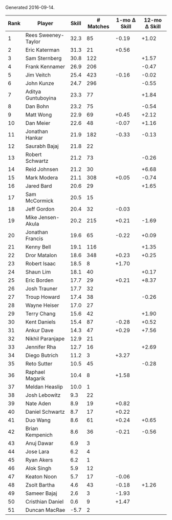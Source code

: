 Generated 2016-09-14.

| Rank | Player              | Skill | # Matches | 1-mo Δ Skill | 12-mo Δ Skill |
|------|---------------------|-------|-----------|--------------|---------------|
|    1 | Rees Sweeney-Taylor |  32.3 |        85 |        -0.19 |         +1.02 |
|    2 | Eric Katerman       |  31.3 |        21 |        +0.56 |               |
|    3 | Sam Sternberg       |  30.8 |       122 |              |         +1.57 |
|    4 | Frank Kennamer      |  26.9 |       206 |              |         -0.47 |
|    5 | Jim Veitch          |  25.4 |       423 |        -0.16 |         -0.02 |
|    6 | John Kunze          |  24.7 |       296 |              |         -0.55 |
|    7 | Aditya Guntuboyina  |  23.3 |        77 |              |         +1.84 |
|    8 | Dan Bohn            |  23.2 |        75 |              |         -0.54 |
|    9 | Matt Wong           |  22.9 |        69 |        +0.45 |         +2.12 |
|   10 | Dan Meier           |  22.6 |        48 |        -0.07 |         +1.16 |
|   11 | Jonathan Hankar     |  21.9 |       182 |        -0.33 |         -0.13 |
|   12 | Saurabh Bajaj       |  21.8 |        22 |              |               |
|   13 | Robert Schwartz     |  21.2 |        73 |              |         -0.26 |
|   14 | Reid Johnsen        |  21.2 |        30 |              |         +6.68 |
|   15 | Mark Modera         |  21.1 |       308 |        +0.05 |         -0.74 |
|   16 | Jared Bard          |  20.6 |        29 |              |         +1.65 |
|   17 | Sam McCormick       |  20.5 |        15 |              |               |
|   18 | Jeff Gordon         |  20.4 |        32 |        -0.03 |               |
|   19 | Mike Jensen-Akula   |  20.2 |       215 |        +0.21 |         -1.69 |
|   20 | Jonathan Francis    |  19.6 |        65 |        -0.22 |         +0.09 |
|   21 | Kenny Bell          |  19.1 |       116 |              |         +1.35 |
|   22 | Dror Matalon        |  18.6 |       348 |        +0.23 |         +0.25 |
|   23 | Robert Isaac        |  18.5 |         8 |        +1.70 |               |
|   24 | Shaun Lim           |  18.1 |        40 |              |         +0.17 |
|   25 | Eric Borden         |  17.7 |        29 |        +0.21 |         +8.37 |
|   26 | Josh Trauner        |  17.7 |        32 |              |               |
|   27 | Troup Howard        |  17.4 |        38 |              |         -0.26 |
|   28 | Wayne Heiser        |  17.0 |        27 |              |               |
|   29 | Terry Chang         |  15.6 |        42 |              |         +1.90 |
|   30 | Kent Daniels        |  15.4 |        87 |        -0.28 |         +0.52 |
|   31 | Ankur Dave          |  14.3 |        47 |        +0.29 |         +7.56 |
|   32 | Nikhil Paranjape    |  12.9 |        21 |              |               |
|   33 | Jennifer Rha        |  12.7 |        16 |              |         +2.69 |
|   34 | Diego Butrich       |  11.2 |         3 |        +3.27 |               |
|   35 | Reto Sutter         |  10.5 |        45 |              |         -0.28 |
|   36 | Raphael Magarik     |  10.4 |         8 |        +1.58 |               |
|   37 | Meldan Heaslip      |  10.0 |         1 |              |               |
|   38 | Josh Lebowitz       |   9.3 |        22 |              |               |
|   39 | Nate Aden           |   8.9 |        19 |        +0.82 |               |
|   40 | Daniel Schwartz     |   8.7 |        17 |        +0.22 |               |
|   41 | Duo Wang            |   8.6 |        61 |        +0.24 |         +0.65 |
|   42 | Brian Kempenich     |   8.6 |        36 |        -0.21 |         -0.56 |
|   43 | Anuj Dawar          |   6.9 |         3 |              |               |
|   44 | Jose Lara           |   6.2 |         4 |              |               |
|   45 | Ryan Akers          |   6.2 |         1 |              |               |
|   46 | Alok Singh          |   5.9 |        12 |              |               |
|   47 | Keaton Noon         |   5.7 |        17 |        -0.06 |               |
|   48 | Zsolt Bartha        |   4.6 |        43 |        -0.18 |         +1.26 |
|   49 | Sameer Bajaj        |   2.6 |         3 |        -1.93 |               |
|   50 | Cristhian Daniel    |   0.6 |         9 |        +1.47 |               |
|   51 | Duncan MacRae       |  -5.7 |         2 |              |               |